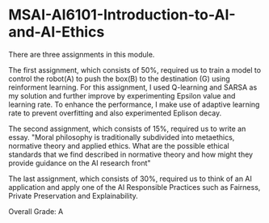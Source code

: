 # MSAI-AI6101-Introduction-to-AI-and-AI-Ethics

There are three assignments in this module.

The first assignment, which consists of 50%, required us to train a model to control the robot(A) to push the box(B) to the destination (G) using reinforment learning. For this assignment, I used Q-learning and SARSA as my solution and further improve by experimenting Epsilon value and learning rate. To enhance the performance, I make use of adaptive learning rate to prevent overfitting and also experimented Eplison decay. 

The second assignment, which consists of 15%, required us to write an essay. "Moral philosophy is traditionally subdivided into metaethics, normative theory and applied ethics. What are the possible ethical standards that we find described in normative theory and how might they provide 
guidance on the AI research front"

The last assignment, which consists of 30%, required us to think of an AI application and apply one of the AI Responsible Practices such as Fairness, Private Preservation and Explainability.

Overall Grade: A
